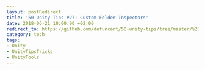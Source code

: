 ```yaml
---
layout: postRedirect
title: '50 Unity Tips #27: Custom Folder Inspectors'
date: 2018-06-21 10:00:00 +02:00
redirect_to: https://github.com/defuncart/50-unity-tips/tree/master/%2327-CustomFolderInspectors
category: tech
tags:
- Unity
- UnityTipsTricks
- UnityTools
---
```

